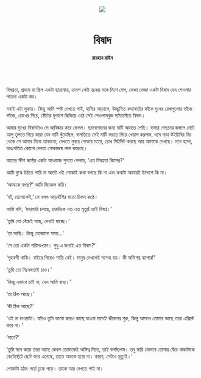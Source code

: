 <div align=center>
<img src=https://images.prothomalo.com/prothomalo-bangla%2F2020-08%2Fb20dedcc-4fd2-4b33-87d3-e4b137eab40c%2F01.png?rect=0%2C32%2C862%2C453&w=1200&ar=40%3A21&auto=format%2Ccompress&ogImage=true&mode=crop&overlay=&overlay_position=bottom&overlay_width_pct=1 />
<br><br>
<h1>বিষাদ</h1> 
<h4>রায়হান রাইন</h4>
<br><br>
</div>

বিষণ্নতা, প্রথমে যা ছিল একটা ছায়ামাত্র, ক্রমশ সেটা ত্বকের সঙ্গে মিশে গেল, ভেজা ভেজা একটা বিষাদ যেন শেওলার পাতলা একটা স্তর।

সবাই এটা লুকায়। কিন্তু আমি স্পষ্ট দেখতে পাই, হাসির আড়ালে, উচ্ছ্বসিত কথাবার্তার ফাঁকে মুখের রেখাগুলোর ভাঁজে ভাঁজে, চোখের নিচে, ঠোঁটের দুপাশে ঝিকিয়ে ওঠে সেই শেওলাসবুজ স্যাঁতসেঁতে বিষাদ।

আমার মুখের বিষাদটাও সে আবিষ্কার করে ফেলল। ছাদবাগানের জন্য মাটি আনতে গেছি। বাসার পেছনের জঙ্গলে মেটে আলু তুলতে গিয়ে কারা যেন মাটি খুঁড়েছিল, বালতিতে সেই মাটি ভরতে গিয়ে খেয়াল করলাম, ধসে পড়া উইঢিবির নিচ থেকে সে আমার দিকে তাকানো; দেখতে গুবরে পোকার মতো, চোখ পিটপিট করছে আর আমাকে দেখছে। মনে হলো, অধঃপতিত কোনো দেবতা পোকাজন্ম লাভ করেছে।

অত্যন্ত ক্ষীণ কণ্ঠের একটা আওয়াজ শুনতে পেলাম, ‘এত বিষণ্নতা কিসের?’

আমি বুঝে উঠতে পারি না আদৌ ওই পোকাই কথা বলছে কি না এবং কথাটা আমারই উদ্দেশে কি না।

‘আমাকে বলছ?’ আমি জিজ্ঞেস করি।

‘হ্যাঁ, তোমাকেই,’ সে বলল আড়বাঁশির মতো চিকন কণ্ঠে।

আমি বলি, ‘মহামারি চলছে, চারদিকে এত এত মৃত্যু! তাই বিষণ্ন।’

‘তুমি তো বেঁচেই আছ, দেখাই যাচ্ছে।’

‘তা আছি। কিন্তু যেকোনো সময়...’

‘সে তো একটা পরিসংখ্যান। শুধু এ জন্যই এত বিষাদ?’

‘গৃহবন্দী থাকি। বাইরে গিয়েও শান্তি নেই। মানুষ দেখলেই সন্দেহ হয়। কী অভিশপ্ত ব্যাপার!’

‘তুমি তো নিঃসঙ্গতাই চাও।’

‘কিন্তু এভাবে চাই না, যেন আমি বাধ্য।’

‘তা ঠিক আছে।’

‘কী ঠিক আছে?’

‘ওই না চাওয়াটা। যদিও তুমি ভাবো কারও কাছে যাওয়া মানেই জীবনের শুরু, কিন্তু আসলে তোমার কাছে তারা এক্সিস্ট করে না।’

‘মানে?’

‘তুমি মনে করো তারা আছে কেবল তোমাকেই অস্তিত্ব দিতে, তাই বলছিলাম। তবু মারি যেভাবে তোমার বেঁচে থাকাটাকে কেটেছেঁটে ছোট করে এনেছে, তাতে অভ্যস্ত হয়ো না। কারণ, সেটাও মৃত্যুই।’

পোকাটা হঠাৎ গর্তে ঢুকে পড়ে। তাকে আর দেখতে পাই না।
